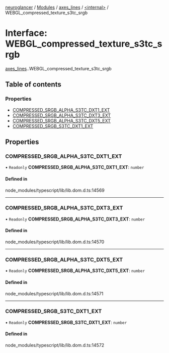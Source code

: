 [neuroglancer](../README.md) / [Modules](../modules.md) / [axes\_lines](../modules/axes_lines.md) / [<internal\>](../modules/axes_lines._internal_.md) / WEBGL\_compressed\_texture\_s3tc\_srgb

# Interface: WEBGL\_compressed\_texture\_s3tc\_srgb

[axes_lines](../modules/axes_lines.md).[<internal>](../modules/axes_lines._internal_.md).WEBGL_compressed_texture_s3tc_srgb

## Table of contents

### Properties

- [COMPRESSED\_SRGB\_ALPHA\_S3TC\_DXT1\_EXT](axes_lines._internal_.WEBGL_compressed_texture_s3tc_srgb.md#compressed_srgb_alpha_s3tc_dxt1_ext)
- [COMPRESSED\_SRGB\_ALPHA\_S3TC\_DXT3\_EXT](axes_lines._internal_.WEBGL_compressed_texture_s3tc_srgb.md#compressed_srgb_alpha_s3tc_dxt3_ext)
- [COMPRESSED\_SRGB\_ALPHA\_S3TC\_DXT5\_EXT](axes_lines._internal_.WEBGL_compressed_texture_s3tc_srgb.md#compressed_srgb_alpha_s3tc_dxt5_ext)
- [COMPRESSED\_SRGB\_S3TC\_DXT1\_EXT](axes_lines._internal_.WEBGL_compressed_texture_s3tc_srgb.md#compressed_srgb_s3tc_dxt1_ext)

## Properties

### COMPRESSED\_SRGB\_ALPHA\_S3TC\_DXT1\_EXT

• `Readonly` **COMPRESSED\_SRGB\_ALPHA\_S3TC\_DXT1\_EXT**: `number`

#### Defined in

node_modules/typescript/lib/lib.dom.d.ts:14569

___

### COMPRESSED\_SRGB\_ALPHA\_S3TC\_DXT3\_EXT

• `Readonly` **COMPRESSED\_SRGB\_ALPHA\_S3TC\_DXT3\_EXT**: `number`

#### Defined in

node_modules/typescript/lib/lib.dom.d.ts:14570

___

### COMPRESSED\_SRGB\_ALPHA\_S3TC\_DXT5\_EXT

• `Readonly` **COMPRESSED\_SRGB\_ALPHA\_S3TC\_DXT5\_EXT**: `number`

#### Defined in

node_modules/typescript/lib/lib.dom.d.ts:14571

___

### COMPRESSED\_SRGB\_S3TC\_DXT1\_EXT

• `Readonly` **COMPRESSED\_SRGB\_S3TC\_DXT1\_EXT**: `number`

#### Defined in

node_modules/typescript/lib/lib.dom.d.ts:14572
